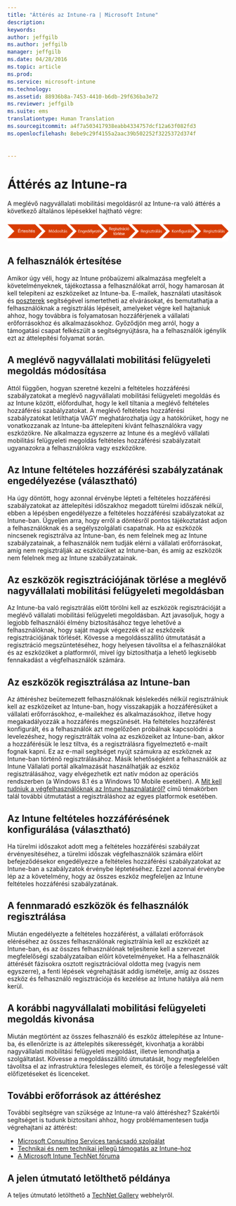 ```yaml
---
title: "Áttérés az Intune-ra | Microsoft Intune"
description: 
keywords: 
author: jeffgilb
ms.author: jeffgilb
manager: jeffgilb
ms.date: 04/28/2016
ms.topic: article
ms.prod: 
ms.service: microsoft-intune
ms.technology: 
ms.assetid: 88936b8a-7453-4410-b6db-29f636ba3e72
ms.reviewer: jeffgilb
ms.suite: ems
translationtype: Human Translation
ms.sourcegitcommit: a4f7a503417938eabb4334757dcf12a63f082fd3
ms.openlocfilehash: 8ebe9c29f4155a2aac39b502252f3225372d374f


---
```


# <a name="migrate-to-intune"></a>Áttérés az Intune-ra


A meglévő nagyvállalati mobilitási megoldásról az Intune-ra való áttérés a következő általános lépésekkel hajtható végre:

![Az Intune-ra való áttérés lépései](./media/migrate-intune-steps.png)

## <a name="notify-users"></a>A felhasználók értesítése

Amikor úgy véli, hogy az Intune próbaüzemi alkalmazása megfelelt a követelményeknek, tájékoztassa a felhasználókat arról, hogy hamarosan át kell telepíteni az eszközeiket az Intune-ba. E-mailek, használati utasítások és [poszterek](https://gallery.technet.microsoft.com/Intune-End-User-Enrollment-3a0c9b0c?WT.mc_id=Blog_Intune_General_PCIT) segítségével ismertetheti az elvárásokat, és bemutathatja a felhasználóknak a regisztrálás lépéseit, amelyeket végre kell hajtaniuk ahhoz, hogy továbbra is folyamatosan hozzáférjenek a vállalati erőforrásokhoz és alkalmazásokhoz. Győződjön meg arról, hogy a támogatási csapat felkészült a segítségnyújtásra, ha a felhasználók igénylik ezt az áttelepítési folyamat során.

## <a name="modify-your-existing-enterprise-mobility-management-solution"></a>A meglévő nagyvállalati mobilitási felügyeleti megoldás módosítása

Attól függően, hogyan szeretné kezelni a feltételes hozzáférési szabályzatokat a meglévő nagyvállalati mobilitási felügyeleti megoldás és az Intune között, előfordulhat, hogy le kell tiltania a meglévő feltételes hozzáférési szabályzatokat. A meglévő feltételes hozzáférési szabályzatokat letilthatja VAGY meghatározhatja úgy a hatókörüket, hogy ne vonatkozzanak az Intune-ba áttelepíteni kívánt felhasználókra vagy eszközökre.  Ne alkalmazza egyszerre az Intune és a meglévő vállalati mobilitási felügyeleti megoldás feltételes hozzáférési szabályzatait ugyanazokra a felhasználókra vagy eszközökre.

## <a name="enable-intune-conditional-access-policy-optional"></a>Az Intune feltételes hozzáférési szabályzatának engedélyezése (választható)

Ha úgy döntött, hogy azonnal érvénybe lépteti a feltételes hozzáférési szabályzatokat az áttelepítési időszakhoz megadott türelmi időszak nélkül, ebben a lépésben engedélyezze a feltételes hozzáférési szabályzatokat az Intune-ban.  Ügyeljen arra, hogy erről a döntésről pontos tájékoztatást adjon a felhasználóknak és a segélyszolgálati csapatnak.  Ha az eszközök nincsenek regisztrálva az Intune-ban, és nem felelnek meg az Intune szabályzatainak, a felhasználók nem tudják elérni a vállalati erőforrásokat, amíg nem regisztrálják az eszközüket az Intune-ban, és amíg az eszközök nem felelnek meg az Intune szabályzatainak.

## <a name="unenrolling-devices-from-your-existing-enterprise-mobility-management-solution"></a>Az eszközök regisztrációjának törlése a meglévő nagyvállalati mobilitási felügyeleti megoldásban

Az Intune-ba való regisztrálás előtt törölni kell az eszközök regisztrációját a meglévő vállalati mobilitási felügyeleti megoldásban. Azt javasoljuk, hogy a legjobb felhasználói élmény biztosításához tegye lehetővé a felhasználóknak, hogy saját maguk végezzék el az eszközeik regisztrációjának törlését.  Kövesse a megoldásszállító útmutatását a regisztráció megszüntetéséhez, hogy helyesen távolítsa el a felhasználókat és az eszközöket a platformról, mivel így biztosíthatja a lehető legkisebb fennakadást a végfelhasználók számára.

## <a name="enrolling-devices-in-intune"></a>Az eszközök regisztrálása az Intune-ban

Az áttéréshez beütemezett felhasználóknak késlekedés nélkül regisztrálniuk kell az eszközeiket az Intune-ban, hogy visszakapják a hozzáférésüket a vállalati erőforrásokhoz, e-mailekhez és alkalmazásokhoz, illetve hogy megakadályozzák a hozzáférés megszűnését. Ha feltételes hozzáférést konfigurált, és a felhasználók azt megelőzően próbálnak kapcsolódni a levelezéshez, hogy regisztrálták volna az eszközeiket az Intune-ban, akkor a hozzáférésük le lesz tiltva, és a regisztrálásra figyelmeztető e-mailt fognak kapni. Ez az e-mail segítséget nyújt számukra az eszköznek az Intune-ban történő regisztrálásához.  Másik lehetőségként a felhasználók az Intune Vállalati portál alkalmazását használhatják az eszköz regisztrálásához, vagy elvégezhetik ezt natív módon az operációs rendszerben (a Windows 8.1 és a Windows 10 Mobile esetében). A [Mit kell tudniuk a végfelhasználóknak az Intune használatáról?](/intune/deploy-use/what-to-tell-your-end-users-about-using-microsoft-intune) című témakörben talál további útmutatást a regisztráláshoz az egyes platformok esetében.

## <a name="configure-intune-conditional-access-optional"></a>Az Intune feltételes hozzáférésének konfigurálása (választható)

Ha türelmi időszakot adott meg a feltételes hozzáférési szabályzat érvényesítéséhez, a türelmi időszak végfelhasználók számára előírt befejeződésekor engedélyezze a feltételes hozzáférési szabályzatokat az Intune-ban a szabályzatok érvénybe léptetéséhez. Ezzel azonnal érvénybe lép az a követelmény, hogy az összes eszköz megfeleljen az Intune feltételes hozzáférési szabályzatának.

## <a name="enroll-remaining-devices-and-users"></a>A fennmaradó eszközök és felhasználók regisztrálása

Miután engedélyezte a feltételes hozzáférést, a vállalati erőforrások eléréséhez az összes felhasználónak regisztrálnia kell az eszközét az Intune-ban, és az összes felhasználónak teljesítenie kell a szervezet megfelelőségi szabályzataiban előírt követelményeket. Ha a felhasználók áttérését fázisokra osztott regisztrációval oldotta meg (vagyis nem egyszerre), a fenti lépések végrehajtását addig ismételje, amíg az összes eszköz és felhasználó regisztrációja és kezelése az Intune hatálya alá nem kerül.

## <a name="retire-the-previous-enterprise-mobility-management-solution"></a>A korábbi nagyvállalati mobilitási felügyeleti megoldás kivonása

Miután megtörtént az összes felhasználó és eszköz áttelepítése az Intune-ba, és ellenőrizte is az áttelepítés sikerességét, kivonhatja a korábbi nagyvállalati mobilitási felügyeleti megoldást, illetve lemondhatja a szolgáltatást. Kövesse a megoldásszállító útmutatását, hogy megfelelően távolítsa el az infrastruktúra felesleges elemeit, és törölje a feleslegessé vált előfizetéseket és licenceket.

## <a name="additional-migration-resources"></a>További erőforrások az áttéréshez

További segítségre van szüksége az Intune-ra való áttéréshez? Szakértői segítséget is tudunk biztosítani ahhoz, hogy problémamentesen tudja végrehajtani az áttérést:

<!--- - [Microsoft Intune Onboarding](/em/solutions/fasttrack-center-benefit-for-enterprise-mobility-suite-ems)--->
- [Microsoft Consulting Services tanácsadó szolgálat](https://www.microsoft.com/en-us/microsoftservices/default.aspx)
- [Technikai és nem technikai jellegű támogatás az Intune-hoz](/intune/troubleshoot/how-to-get-support-for-microsoft-intune)
- [A Microsoft Intune TechNet fóruma](https://social.technet.microsoft.com/Forums/en-US/home?forum=microsoftintuneprod)

## <a name="get-a-downloadable-copy-of-this-guide"></a>A jelen útmutató letölthető példánya

A teljes útmutató letölthető a [TechNet Gallery](https://gallery.technet.microsoft.com/Migrating-to-Intune-ea439387) webhelyről.



<!--HONumber=Nov16_HO1-->


